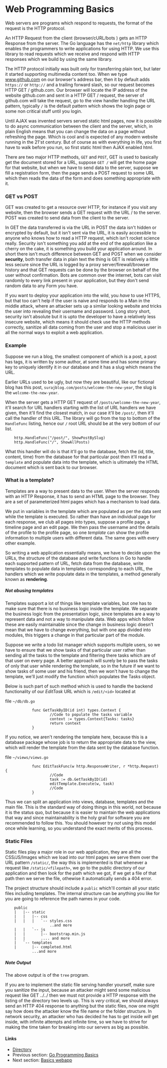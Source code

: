 # Web Programming Basics

Web servers are programs which respond to requests, the format of the request is the HTTP protocol.  

An HTTP Request from the client (browser/cURL/bots ) gets an HTTP Response from the server. The Go language has the `net/http` library which enables the programmers
to write applications for using HTTP. We use this library to read requests which we receive and respond with HTTP responses which we build by using the same library.

The HTTP protocol initially was built only for transferring plain text, but later it started supporting multimedia content too. When we type www.github.com
on our browser's address bar, then it by default adds `https://` or `http://` and a trailing forward slash, so our request becomes HTTP GET / github.com. Our
browser will locate the IP address of the website github.com and sent in a HTTP GET / request, the server of github.com will take the request, go to the view 
handler handling the URL pattern, typically `/` is the default pattern which shows the login page or some non critical stuff until you login.

Until AJAX was invented servers served static html pages, now it is possible to do async communication between the client and the server, which, in plain 
English means that you can change the data on a page without refreshing the page. Which is cool and is expected of any modern website running in the 21'st century.
But of course as with everything in life, you first have to walk before you run, so first static html then AJAX enabled html.

There are two major HTTP methods, `GET` and `POST`, GET is used to basically get the document stored for a URL, suppose `GET /` will get the home page for 
that website, but when we have to send data to the server, suppose we fill a registration form, then the page sends a POST request to some URL which then
reads the data of the form and does something appropriate with it.

### GET vs POST
 
GET was created to get a resource over HTTP, for instance if you visit any website, then the browser sends a GET request with the URL / to the server.
POST was created to send data from the client to the server.

In GET the data transferred is via the URL in POST the data isn't hidden or encrypted by default, but it isn't sent via the URL, it is easily accessible to anyone who
knows how to read a HTTP request, which isn't rocket science really. Security isn't something you add at the end of the application like a cherry on the cake, it is
something you build your application around. In short there isn't much difference between GET and POST when we consider **security**, both transfer data in plain text
the thing is GET is relatively a little less secure since the URL is logged by a proxy server/firewall/browser history and that GET requests can be done by the browser
on behalf of the user without confirmation. Bots are common over the internet, bots can visit randomly to every link present in your application, but they don't send
random data to any Form you have.

If you want to deploy your application into the wild, you *have* to use HTTPS, but that too can't help if the user is naive and responds to a Man in the middle attack,
where an attacker sets up a similar looking website and tricks the user into revealing their username and password. Long story short, security isn't absolute
but it is upto the developer to have a relatively less insecure website, which means it should check use the HTTP methods correctly, sanitize all data coming from the user
and stop a malicious user in all the normal ways to exploit a web application.

### Example

Suppose we run a blog, the smallest component of which is a post, a post has tags, it is written by some author, at some time and has some primary key
to uniquely identify it in our database and it has a slug which means the URL.

Earlier URLs used to be ugly, but now they are beautiful, like our fictional blog has this post, `surajblog.com/posts/welcome-the-new-year`,
the slug is the `welcome-the-new-year`.

When the server gets a HTTP GET request of `/posts/welcome-the-new-year`, it'll search for URL handlers starting with the list of URL 
handlers we have given, then it'll find the closest match, in our case it'll be `/post/`, then it'll call the handler of this URL. The library will
go from the top to bottom of the `HandleFunc` listing, hence our `/` root URL should be at the very bottom of our list.

        http.HandleFunc("/post/", ShowPostBySlug)
        http.HandleFunc("/", ShowAllPosts)

What this handler will do is that it'll go to the database, fetch the (id, title, content, time) from the database for that particular post
then it'll read a `template` and populate data into the template, which is ultimately the HTML document which is sent back to our browser.

### What is a template?

Templates are a way to present data to the user. When the server responds with an HTTP Response, it has to send an HTML page to the browser. They are a set of
parameterized html pages which has a mechanism to load data.

We put in variables in the template which are populated as per the data sent while the template is executed. So rather than have an individual page for each
response, we club all pages into types, suppose a profile page, a timeline page and an edit page. We then pass the username and the details of the profile
to the profile page, so one *template* can show the profile information to multiple users with different data. The same goes with every other example.

So writing a web application essentially means, we have to decide upon the URLs, the structure of the database and write functions in Go to handle 
each supported pattern of URL, fetch data from the database, write templates to populate data in templates corresponding to each URL, the handlers which we write
populate data in the templates, a method generally
known as **rendering**.

##### Not abusing templates

Templates support a lot of things like template variables, but one has to make sure that there is no business logic inside the template. We
separate the business logic from the presentation logic, since templates are a way to represent data and not a way to manipulate data. Web apps 
which follow these are easily maintainable since the change in business logic doesn't mean that we have to change everything, but with one app 
divided into modules, this triggers a change in that particular part of the module.

Suppose we write a todo list manager which supports multiple users, so we have to ensure that we show tasks of that particular user rather than 
sending all the tasks to the template and filtering there tasks which are of that user on every page. A better approach will surely be to pass the tasks of only that
user while rendering the template, so in the future if we want to show tasks of some user and his friend, then we won't have to change the template, we'll
just modify the function which populates the Tasks object.

Below is such part of such method which is used to handle the backend functionality of our *EditTask* URL which is `/edit/<id>`
located at
 
file `~/db/db.go`

                func GetTaskByID(id int) types.Context {
                        //Code to populate the tasks variable
                        context := types.Context{Tasks: tasks}
                        return context
                }


If you notice, we aren't rendering the template here, because this is a database package whose job is to return the appropriate data to the view,
which will render the template from the data sent by the database function.

file `~/views/views.go`

                func EditTaskFunc(w http.ResponseWriter, r *http.Request) {
                        //Code
                        task := db.GetTaskByID(id)
                        editTemplate.Execute(w, task)
                        //Code
                }

Thus we can split an application into views, database, templates and the main file. This is the standard way of doing things in this world, not because it is
the status quo, but because it is easier to maintain the web applications that way and since maintainability is the holy grail for software
you are recommended to follow this. You should however try *not* using this model once while learning, so you understand the exact merits of this process.

### Static Files

Static files play a major role in our web application, they are all the CSS/JS/Images which we load into our html pages we serve them over the URL pattern
`/static/`, the way this is implemented is that whenever a request like `/static/<filepath>`, we go to the public directory of our application and then 
look for the path which we got, if we get a file of that path then we serve the file, othewise it automatically sends a 404 error.

The project structure should include a `public` which'll contain all your static files including templates. The internal structure can be anything
you like for you are going to reference the path names in your code.

        public
        |   |-- static
        |   |   |-- css
        |   |   |   `-- styles.css
                        ..and more
        |   |   `-- js
        |   |       |-- bootstrap.min.js
        |   |       .... and more
        |   `-- templates
        |       |-- completed.html
                ...and more        

##### Note Output
The above output is of the `tree` program.

If you are to implement the static file serving handler yourself, make sure you sanitize the input, because an attacker might send some malicious request like 
GET ../../ then we must not provide a HTTP response with the listing of the directory two levels up. This is *very* critical, we should always send an HTTP 404 
response to anything but the static files, now one might say how does the attacker know the file name or the folder structure. In network security, an attacker
who has decided he has to get inside *will* get inside, with infinite attempts and infinite time, so we have to strive for making the time taken for breaking into
our servers as big as possible.

#### Links

- [Directory](SUMMARY.md)
- Previous section: [Go Programming Basics](1.0general_talk.md) 
- Next section: [Basics webapp](2.0implementbasics.md)
